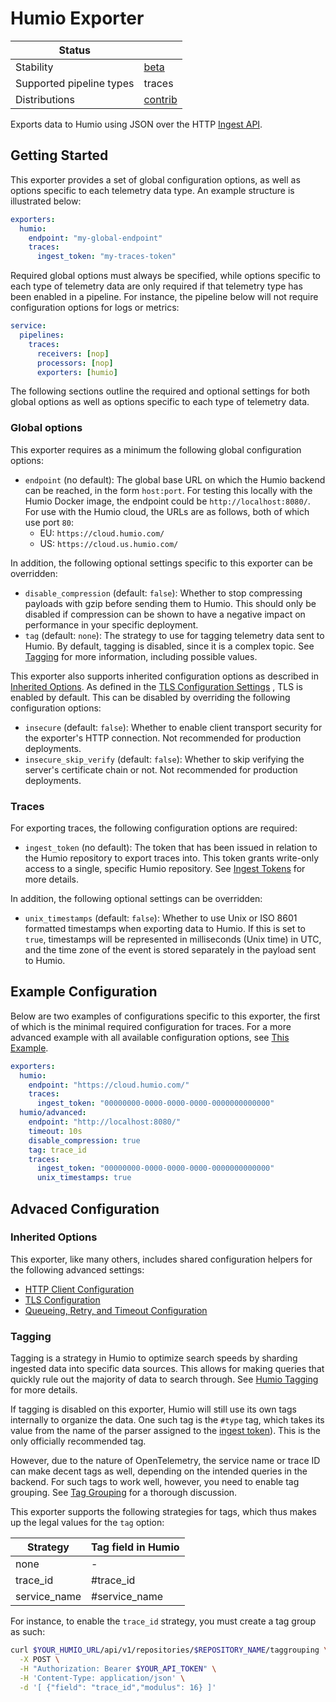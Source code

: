 # Humio Exporter

| Status                   |           |
| ------------------------ |-----------|
| Stability                | [beta]    |
| Supported pipeline types | traces    |
| Distributions            | [contrib] |

Exports data to Humio using JSON over the HTTP [Ingest API](https://library.humio.com/humio-server/api-ingest.html).

## Getting Started

This exporter provides a set of global configuration options, as well as options specific to each telemetry data type.
An example structure is illustrated below:

```yaml
exporters:
  humio:
    endpoint: "my-global-endpoint"
    traces:
      ingest_token: "my-traces-token"
```

Required global options must always be specified, while options specific to each type of telemetry data are only
required if that telemetry type has been enabled in a pipeline. For instance, the pipeline below will not require
configuration options for logs or metrics:

```yaml
service:
  pipelines:
    traces:
      receivers: [nop]
      processors: [nop]
      exporters: [humio]
```

The following sections outline the required and optional settings for both global options as well as options specific to
each type of telemetry data.

### Global options

This exporter requires as a minimum the following global configuration options:

- `endpoint` (no default): The global base URL on which the Humio backend can be reached, in the form `host:port`. For
  testing this locally with the Humio Docker image, the endpoint could be `http://localhost:8080/`. For use with the
  Humio cloud, the URLs are as follows, both of which use port `80`:
  - EU: `https://cloud.humio.com/`
  - US: `https://cloud.us.humio.com/`

In addition, the following optional settings specific to this exporter can be overridden:

- `disable_compression` (default: `false`): Whether to stop compressing payloads with gzip before sending them to Humio.
  This should only be disabled if compression can be shown to have a negative impact on performance in your specific
  deployment.
- `tag` (default: `none`): The strategy to use for tagging telemetry data sent to Humio. By default, tagging is
  disabled, since it is a complex topic. See [Tagging](#tagging) for more information, including possible values.

This exporter also supports inherited configuration options as described in [Inherited Options](#inherited-options). As
defined in
the [TLS Configuration Settings](https://github.com/open-telemetry/opentelemetry-collector/blob/main/config/configtls/README.md#tls-configuration-settings)
, TLS is enabled by default. This can be disabled by overriding the following configuration options:

- `insecure` (default: `false`): Whether to enable client transport security for the exporter's HTTP connection. Not
  recommended for production deployments.
- `insecure_skip_verify` (default: `false`): Whether to skip verifying the server's certificate chain or not. Not
  recommended for production deployments.

### Traces

For exporting traces, the following configuration options are required:

- `ingest_token` (no default): The token that has been issued in relation to the Humio repository to export traces into.
  This token grants write-only access to a single, specific Humio repository.
  See [Ingest Tokens](https://library.humio.com/humio-server/ingesting-data-tokens.html) for more details.

In addition, the following optional settings can be overridden:

- `unix_timestamps` (default: `false`): Whether to use Unix or ISO 8601 formatted timestamps when exporting data to
  Humio. If this is set to `true`, timestamps will be represented in milliseconds (Unix time) in UTC, and the time zone
  of the event is stored separately in the payload sent to Humio.

## Example Configuration

Below are two examples of configurations specific to this exporter, the first of which is the minimal required
configuration for traces. For a more advanced example with all available configuration options,
see [This Example](testdata/config.yaml).

```yaml
exporters:
  humio:
    endpoint: "https://cloud.humio.com/"
    traces:
      ingest_token: "00000000-0000-0000-0000-0000000000000"
  humio/advanced:
    endpoint: "http://localhost:8080/"
    timeout: 10s
    disable_compression: true
    tag: trace_id
    traces:
      ingest_token: "00000000-0000-0000-0000-0000000000000"
      unix_timestamps: true
```

## Advaced Configuration

### Inherited Options

This exporter, like many others, includes shared configuration helpers for the following advanced settings:

- [HTTP Client Configuration](https://github.com/open-telemetry/opentelemetry-collector/tree/main/config/confighttp#client-configuration)
- [TLS Configuration](https://github.com/open-telemetry/opentelemetry-collector/blob/main/config/configtls/README.md#tls-configuration-settings)
- [Queueing, Retry, and Timeout Configuration](https://github.com/open-telemetry/opentelemetry-collector/blob/main/exporter/exporterhelper/README.md#configuration)

### Tagging

Tagging is a strategy in Humio to optimize search speeds by sharding ingested data into specific data sources. This
allows for making queries that quickly rule out the majority of data to search through.
See [Humio Tagging](https://library.humio.com/humio-server/parsers-tagging.html) for more details.

If tagging is disabled on this exporter, Humio will still use its own tags internally to organize the data. One such tag
is the `#type` tag, which takes its value from the name of the parser assigned to
the [ingest token](https://library.humio.com/humio-server/ingesting-data-tokens.html)). This is the only officially
recommended tag.

However, due to the nature of OpenTelemetry, the service name or trace ID can make decent tags as well, depending on the
intended queries in the backend. For such tags to work well, however, you need to enable tag grouping.
See [Tag Grouping](https://library.humio.com/humio-server/api-cluster-management.html#setup-grouping-of-tags#) for a thorough
discussion.

This exporter supports the following strategies for tags, which thus makes up the legal values for the `tag` option:

| Strategy      | Tag field in Humio |
| ------------- | ------------------ |
| none          | -                  |
| trace_id      | #trace_id          |
| service_name  | #service_name      |

For instance, to enable the `trace_id` strategy, you must create a tag group as such:

```bash
curl $YOUR_HUMIO_URL/api/v1/repositories/$REPOSITORY_NAME/taggrouping \
  -X POST \
  -H "Authorization: Bearer $YOUR_API_TOKEN" \
  -H 'Content-Type: application/json' \
  -d '[ {"field": "trace_id","modulus": 16} ]'
```

[beta]:https://github.com/open-telemetry/opentelemetry-collector#beta

[contrib]:https://github.com/open-telemetry/opentelemetry-collector-releases/tree/main/distributions/otelcol-contrib
